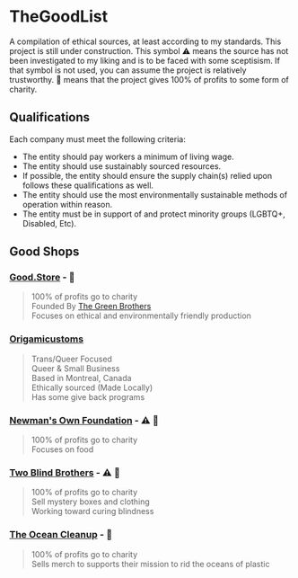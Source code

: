 # TheGoodList
A compilation of ethical sources, at least according to my standards. This project is still under construction. This symbol :warning: means the source has not been investigated to my liking and is to be faced with some sceptisism. If that symbol is not used, you can assume the project is relatively trustworthy. :heart_hands: means that the project gives 100% of profits to some form of charity.

## Qualifications
Each company must meet the following criteria:  
- The entity should pay workers a minimum of living wage.
- The entity should use sustainably sourced resources.
- If possible, the entity should ensure the supply chain(s) relied upon follows these qualifications as well.
- The entity should use the most environmentally sustainable methods of operation within reason.
- The entity must be in support of and protect minority groups (LGBTQ+, Disabled, Etc).

## Good Shops

### [Good.Store](https://good.store) - :heart_hands:
> 100% of profits go to charity  
> Founded By [The Green Brothers](https://en.wikipedia.org/wiki/Green_brothers)  
> Focuses on ethical and environmentally friendly production

### [Origamicustoms](https://origamicustoms.com)
> Trans/Queer Focused  
> Queer & Small Business  
> Based in Montreal, Canada  
> Ethically sourced (Made Locally)  
> Has some give back programs

### [Newman's Own Foundation](https://newmansown.org) - :warning: :heart_hands:  
> 100% of profits go to charity  
> Focuses on food

### [Two Blind Brothers](https://twoblindbrothers.com) - :warning: :heart_hands:  
> 100% of profits go to charity  
> Sell mystery boxes and clothing  
> Working toward curing blindness

### [The Ocean Cleanup](https://theoceancleanupstore.com) - :heart_hands:  
> 100% of profits go to charity  
> Sells merch to supports their mission to rid the oceans of plastic
> 
